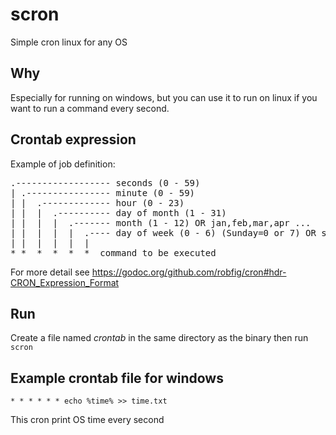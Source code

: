 # scron

Simple cron linux for any OS

## Why

Especially for running on windows, but you can use it to run on linux if you want to run a command every second.

## Crontab expression

Example of job definition:

<pre>
.------------------ seconds (0 - 59)
| .---------------- minute (0 - 59)
| |  .------------- hour (0 - 23)
| |  |  .---------- day of month (1 - 31)
| |  |  |  .------- month (1 - 12) OR jan,feb,mar,apr ...
| |  |  |  |  .---- day of week (0 - 6) (Sunday=0 or 7) OR sun,mon,tue,wed,thu,fri,sat
| |  |  |  |  |
* *  *  *  *  *  command to be executed
</pre>

For more detail see https://godoc.org/github.com/robfig/cron#hdr-CRON_Expression_Format

## Run

Create a file named *crontab* in the same directory as the binary then run `scron`

## Example crontab file for windows

`* * * * * * echo %time% >> time.txt`

This cron print OS time every second

